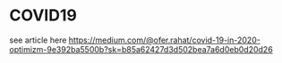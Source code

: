 # COVID19
see article here
https://medium.com/@ofer.rahat/covid-19-in-2020-optimizm-9e392ba5500b?sk=b85a62427d3d502bea7a6d0eb0d20d26
